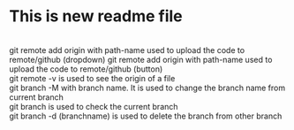# This is new readme file

<br>
git remote add origin with path-name used to upload the code to remote/github (dropdown)
git remote add origin with path-name used to upload the code to remote/github (button)
<br>
git remote -v is used to see the origin of a file
<br>
git branch -M with branch name. It is used to change the branch name from current branch
<br>
git branch is used to check the current branch
<br>
git branch -d (branchname) is used to delete the branch from other branch
